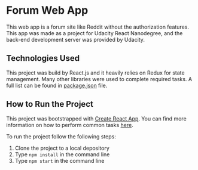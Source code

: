 # Forum Web App

This web app is a forum site like Reddit without the authorization features. This app was made as a project for Udacity React Nanodegree, and the back-end development server was provided by Udacity.

## Technologies Used

This project was build by React.js and it heavily relies on Redux for state management. Many other libraries were used to complete required tasks. A full list can be found in [package.json](package.json) file.

## How to Run the Project

This project was bootstrapped with [Create React App](https://github.com/facebookincubator/create-react-app). You can find more information on how to perform common tasks [here](https://github.com/facebookincubator/create-react-app/blob/master/packages/react-scripts/template/README.md).

To run the project follow the following steps:

1. Clone the project to a local depository
2. Type `npm install` in the command line
3. Type `npm start` in the command line
